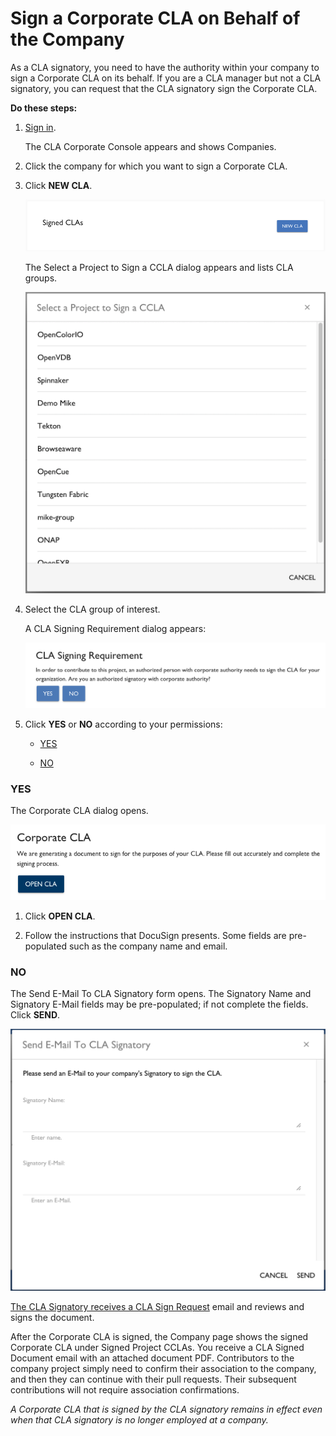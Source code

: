 # Sign a Corporate CLA on Behalf of the Company
As a CLA signatory, you need to have the authority within your company to sign a Corporate CLA on its behalf. If you are a CLA manager but not a CLA signatory, you can request that the CLA signatory sign the Corporate CLA.

**Do these steps:**

1. [Sign in](Sign-In-to-the-CLA-Corporate-Console.md).

   The CLA Corporate Console appears and shows Companies.

1. Click the company for which you want to sign a Corporate CLA.

1. Click **NEW CLA**.

   ![New CLA](imgs/CLA-New-CLA.png)

   The Select a Project to Sign a CCLA dialog appears and lists CLA groups.

   ![Select a Project to Sign a CCLA](imgs/CLA-Select-a-Project-to-Sign-a-CCLA.png)

1. Select the CLA group of interest.

   A CLA Signing Requirement dialog appears:

   ![CLA Signing Requirement](imgs/CLA-Signing-Requirement.png)

1. Click **YES** or **NO** according to your permissions:

    + [YES](#yes)

    + [NO](#no)

### YES

The Corporate CLA dialog opens.

   ![Corporate CLA dialog](imgs/CLA-Corporate-CLA-OPEN-CLA.png)   

1. Click **OPEN CLA**.

1. Follow the instructions that DocuSign presents. Some fields are pre-populated such as the company name and email.

### NO

The Send E-Mail To CLA Signatory form opens. The Signatory Name and Signatory E-Mail fields may be pre-populated; if not complete the fields. Click **SEND**.

![Send E-Mail To CLA Signatory](imgs/CLA-Send-E-Mail-To-CLA-Signatory.png)

[The CLA Signatory receives a CLA Sign Request](Review-and-Sign-a-Corporate-CLA-by-Request.md) email and reviews and signs the document.

After the Corporate CLA is signed, the Company page shows the signed Corporate CLA under Signed Project CCLAs. You receive a CLA Signed Document email with an attached document PDF. Contributors to the company project simply need to confirm their association to the company, and then they can continue with their pull requests. Their subsequent contributions will not require association confirmations.

*A Corporate CLA that is signed by the CLA signatory remains in effect even when that CLA signatory is no longer employed at a company.*